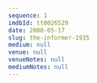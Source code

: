 ```yaml
---
sequence: 1
imdbId: tt0026529
date: 2008-05-17
slug: the-informer-1935
medium: null
venue: null
venueNotes: null
mediumNotes: null
---
```


